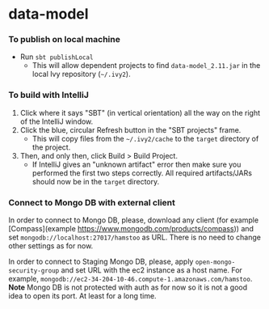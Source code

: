 # data-model
### To publish on local machine
* Run `sbt publishLocal`
  * This will allow dependent projects to find `data-model_2.11.jar` in the local Ivy repository (`~/.ivy2`).

### To build with IntelliJ
1. Click where it says "SBT" (in vertical orientation) all the way on the right of the IntelliJ window.
2. Click the blue, circular Refresh button in the "SBT projects" frame.
    * This will copy files from the `~/.ivy2/cache` to the `target` directory of the project. 
3. Then, and only then, click Build > Build Project.
    * If IntelliJ gives an "unknown artifact" error then make sure you performed the first two steps correctly.  All required artifacts/JARs should now be in the `target` directory.

### Connect to Mongo DB with external client
In order to connect to Mongo DB, please, download any client (for example [Compass](example https://www.mongodb.com/products/compass)) and set `mongodb://localhost:27017/hamstoo` as URL. There is no need to change other settings as for now.

In order to connect to Staging Mongo DB, please, apply `open-mongo-security-group` and set URL with the ec2 instance as a host name. For example, `mongodb://ec2-34-204-10-46.compute-1.amazonaws.com/hamstoo`. **Note** Mongo DB is not protected with auth as for now so it is not a good idea to open its port. At least for a long time.